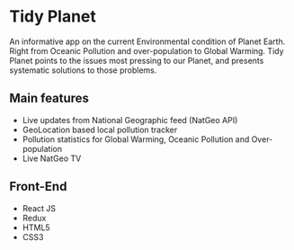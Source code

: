 # Tidy Planet
An informative app on the current Environmental condition of Planet Earth. Right from Oceanic Pollution and over-population to Global Warming. Tidy Planet points to the issues most pressing to our Planet, and presents systematic solutions to those problems.

## Main features
- Live updates from National Geographic feed (NatGeo API)
- GeoLocation based local pollution tracker
- Pollution statistics for Global Warming, Oceanic Pollution and Over-population
- Live NatGeo TV

## Front-End
- React JS
- Redux
- HTML5
- CSS3



